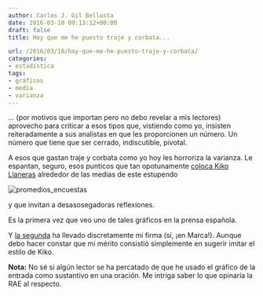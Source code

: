 ```yaml
---
author: Carlos J. Gil Bellosta
date: 2016-03-10 09:13:12+00:00
draft: false
title: Hoy que me he puesto traje y corbata...

url: /2016/03/10/hoy-que-me-he-puesto-traje-y-corbata/
categories:
- estadística
tags:
- gráficos
- media
- varianza
---
```


... (por motivos que importan pero no debo revelar a mis lectores) aprovecho para criticar a esos tipos que, vistiendo como yo, insisten reiteradamente a sus analistas en que les proporcionen un número. Un número que tiene que ser cerrado, indiscutible, pivotal.

A esos que gastan traje y corbata como yo hoy les horroriza la varianza. Le espantan, seguro, esos punticos que tan opotunamente [coloca Kiko Llaneras](http://www.elespanol.com/espana/20160204/99740151_0.html) alrededor de las medias de este estupendo

![promedios_encuestas](/wp-uploads/2016/03/promedios_encuestas.jpg)


y que invitan a desasosegadoras reflexiones.

Es la primera vez que veo uno de tales gráficos en la prensa española.

Y [la segunda](http://www.marca.com/futbol/primera-division/2016/02/19/56c7010e22601d577d8b45f5.html) ha llevado discretamente mi firma (sí, ¡en Marca!). Aunque debo hacer constar que mi mérito consistió simplemente en sugerir imitar el estilo de Kiko.

**Nota:** No sé si algún lector se ha percatado de que he usado el gráfico de la entrada como sustantivo en una oración. Me intriga saber lo que opinaría la RAE al respecto.
